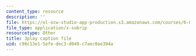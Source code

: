 ```yaml
---
content_type: resource
description: ''
file: https://ol-ocw-studio-app-production.s3.amazonaws.com/courses/6-006-introduction-to-algorithms-spring-2020/c98c13e15efedec3d049c7aec0ae394a_Xnpo1atN-Iw.srt
file_type: application/x-subrip
resourcetype: Other
title: 3play caption file
uid: c98c13e1-5efe-dec3-d049-c7aec0ae394a
---
```

